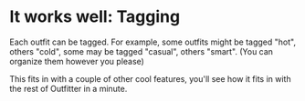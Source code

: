 # It works well: Tagging
Each outfit can be tagged. For example, some outfits might be tagged "hot", others "cold",
some may be tagged "casual", others "smart". (You can organize them however you please)

This fits in with a couple of other cool features, you'll see how it fits in with the rest of Outfitter in a minute.

